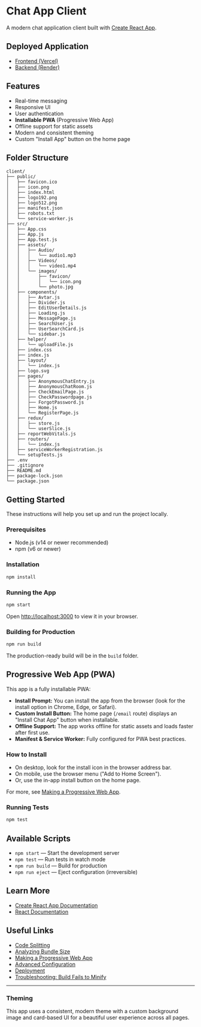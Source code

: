 # Chat App Client

A modern chat application client built with [Create React App](https://github.com/facebook/create-react-app).

## Deployed Application

- [Frontend (Vercel)](https://chat-app-front-dusky-three.vercel.app/)
- [Backend (Render)](https://chat-app-oeoa.onrender.com/)


## Features

- Real-time messaging
- Responsive UI
- User authentication
- **Installable PWA** (Progressive Web App)
- Offline support for static assets
- Modern and consistent theming
- Custom "Install App" button on the home page

## Folder Structure

```text
client/
├── public/
│   ├── favicon.ico
│   ├── icon.png
│   ├── index.html
│   ├── logo192.png
│   ├── logo512.png
│   ├── manifest.json
│   ├── robots.txt
│   └── service-worker.js
├── src/
│   ├── App.css
│   ├── App.js
│   ├── App.test.js
│   ├── assets/
│   │   ├── Audio/
│   │   │   └── audio1.mp3
│   │   ├── Videos/
│   │   │   └── video1.mp4
│   │   └── images/
│   │       ├── favicon/
│   │       │   └── icon.png
│   │       └── photo.jpg
│   ├── components/
│   │   ├── Avtar.js
│   │   ├── Divider.js
│   │   ├── EditUserDetails.js
│   │   ├── Loading.js
│   │   ├── MessagePage.js
│   │   ├── SearchUser.js
│   │   ├── UserSearchCard.js
│   │   └── sidebar.js
│   ├── helper/
│   │   └── uploadFile.js
│   ├── index.css
│   ├── index.js
│   ├── layout/
│   │   └── index.js
│   ├── logo.svg
│   ├── pages/
│   │   ├── AnonymousChatEntry.js
│   │   ├── AnonymousChatRoom.js
│   │   ├── CheckEmailPage.js
│   │   ├── CheckPasswordpage.js
│   │   ├── ForgotPassword.js
│   │   ├── Home.js
│   │   └── RegisterPage.js
│   ├── redux/
│   │   ├── store.js
│   │   └── userSlice.js
│   ├── reportWebVitals.js
│   ├── routers/
│   │   └── index.js
│   ├── serviceWorkerRegistration.js
│   └── setupTests.js
├── .env
├── .gitignore
├── README.md
├── package-lock.json
└── package.json
```

## Getting Started

These instructions will help you set up and run the project locally.

### Prerequisites
- Node.js (v14 or newer recommended)
- npm (v6 or newer)

### Installation
```bash
npm install
```

### Running the App
```bash
npm start
```
Open [http://localhost:3000](http://localhost:3000) to view it in your browser.

### Building for Production
```bash
npm run build
```
The production-ready build will be in the `build` folder.

## Progressive Web App (PWA)

This app is a fully installable PWA:
- **Install Prompt:** You can install the app from the browser (look for the install option in Chrome, Edge, or Safari).
- **Custom Install Button:** The home page (`/email` route) displays an "Install Chat App" button when installable.
- **Offline Support:** The app works offline for static assets and loads faster after first use.
- **Manifest & Service Worker:** Fully configured for PWA best practices.

### How to Install
- On desktop, look for the install icon in the browser address bar.
- On mobile, use the browser menu ("Add to Home Screen").
- Or, use the in-app install button on the home page.

For more, see [Making a Progressive Web App](https://facebook.github.io/create-react-app/docs/making-a-progressive-web-app).

### Running Tests
```bash
npm test
```

## Available Scripts
- `npm start` — Start the development server
- `npm test` — Run tests in watch mode
- `npm run build` — Build for production
- `npm run eject` — Eject configuration (irreversible)

## Learn More
- [Create React App Documentation](https://facebook.github.io/create-react-app/docs/getting-started)
- [React Documentation](https://reactjs.org/)

## Useful Links
- [Code Splitting](https://facebook.github.io/create-react-app/docs/code-splitting)
- [Analyzing Bundle Size](https://facebook.github.io/create-react-app/docs/analyzing-the-bundle-size)
- [Making a Progressive Web App](https://facebook.github.io/create-react-app/docs/making-a-progressive-web-app)
- [Advanced Configuration](https://facebook.github.io/create-react-app/docs/advanced-configuration)
- [Deployment](https://facebook.github.io/create-react-app/docs/deployment)
- [Troubleshooting: Build Fails to Minify](https://facebook.github.io/create-react-app/docs/troubleshooting#npm-run-build-fails-to-minify)

---

### Theming
This app uses a consistent, modern theme with a custom background image and card-based UI for a beautiful user experience across all pages.
